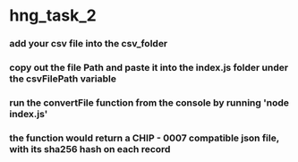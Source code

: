 # hng_task_2

### add your csv file into the csv_folder

### copy out the file Path and paste it into the index.js folder under the csvFilePath variable

### run the convertFile function from the console by running 'node index.js'

### the function would return a CHIP - 0007 compatible json file, with its sha256 hash on each record
